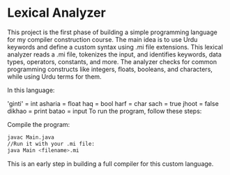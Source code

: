 # Lexical Analyzer
This project is the first phase of building a simple programming language for my compiler construction course. The main idea is to use Urdu keywords and define a custom syntax using .mi file extensions. This lexical analyzer reads a .mi file, tokenizes the input, and identifies keywords, data types, operators, constants, and more. The analyzer checks for common programming constructs like integers, floats, booleans, and characters, while using Urdu terms for them.

In this language:

'ginti' = int
asharia = float
haq = bool
harf = char
sach = true
jhoot = false
dikhao = print
batao = input
To run the program, follow these steps:

Compile the program:
```bash
javac Main.java
//Run it with your .mi file:
java Main <filename>.mi
```
This is an early step in building a full compiler for this custom language.

